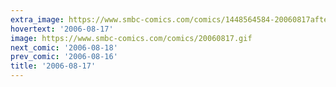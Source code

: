 ```yaml
---
extra_image: https://www.smbc-comics.com/comics/1448564584-20060817after.png
hovertext: '2006-08-17'
image: https://www.smbc-comics.com/comics/20060817.gif
next_comic: '2006-08-18'
prev_comic: '2006-08-16'
title: '2006-08-17'
---
```


